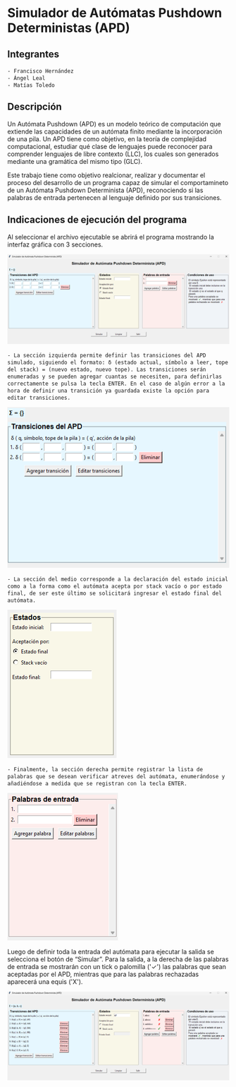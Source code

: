 # Simulador de Autómatas Pushdown Deterministas (APD)

## Integrantes
    - Francisco Hernández
    - Ángel Leal
    - Matías Toledo

## Descripción

Un Autómata Pushdown (APD) es un modelo teórico de computación que extiende las capacidades de un autómata finito mediante la incorporación de una pila. Un APD tiene como objetivo, en la teoría de complejidad computacional, estudiar qué clase de lenguajes puede reconocer para comprender lenguajes de libre contexto (LLC), los cuales son generados mediante una gramática del mismo tipo (GLC).

Este trabajo tiene como objetivo realcionar, realizar y documentar el proceso del desarrollo de un programa capaz de simular el comportamineto de un Autómata Pushdown Determinista (APD), reconociendo si las palabras de entrada pertenecen al lenguaje definido por sus transiciones.

## Indicaciones de ejecución del programa

Al seleccionar el archivo ejecutable se abrirá el programa mostrando la interfaz gráfica con 3 secciones. 

![Simulador de Autómata Pushdown Determinista](Graphics/interfaz.png)

    - La sección izquierda permite definir las transiciones del APD simulado, siguiendo el formato: δ (estado actual, símbolo a leer, tope del stack) = (nuevo estado, nuevo tope). Las transiciones serán enumeradas y se pueden agregar cuantas se necesiten, para definirlas correctamente se pulsa la tecla ENTER. En el caso de algún error a la hora de definir una transición ya guardada existe la opción para editar transiciones. 

![Sección Transiciones del APD](Graphics/transiciones.png)

    - La sección del medio corresponde a la declaración del estado inicial como a la forma como el autómata acepta por stack vacío o por estado final, de ser este último se solicitará ingresar el estado final del autómata. 

![Sección Estados y Método de Aceptación](Graphics/estados.png)

    - Finalmente, la sección derecha permite registrar la lista de palabras que se desean verificar atreves del autómata, enumerándose y añadiéndose a medida que se registran con la tecla ENTER. 

![Sección Palabras de Entrada](Graphics/palabras_entrada.png)

Luego de definir toda la entrada del autómata para ejecutar la salida se selecciona el botón de “Simular”. Para la salida, a la derecha de las palabras de entrada se mostrarán con un tick o palomilla ('✓') las palabras que sean aceptadas por el APD, mientras que para las palabras rechazadas aparecerá una equis ('X'). 

![Ejemplo de Funcionamiento](Graphics/ejemplo.png)
